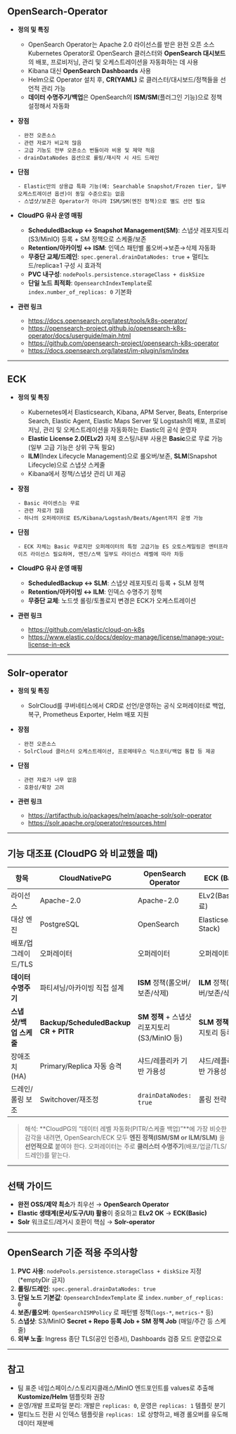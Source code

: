 ## OpenSearch-Operator
- **정의 및 특징**
    - OpenSearch Operator는 Apache 2.0 라이선스를 받은 완전 오픈 소스 Kubernetes Operator로 OpenSearch 클러스터와 **OpenSearch 대시보드**의 배포, 프로비저닝, 관리 및 오케스트레이션을 자동화하는 데 사용
    - Kibana 대신 **OpenSearch Dashboards** 사용
    - Helm으로 Operator 설치 후, **CR(YAML)** 로 클러스터/대시보드/정책들을 선언적 관리 가능
    - **데이터 수명주기/백업**은 OpenSearch의 **ISM/SM**(플러그인 기능)으로 정책 설정해서 자동화

- **장점**
    ```
    - 완전 오픈소스
    - 관련 자료가 비교적 많음
    - 고급 기능도 전부 오픈소스 번들이라 비용 및 제약 적음
    - drainDataNodes 옵션으로 롤링/재시작 시 샤드 드레인
    ```
- **단점**
    ```
    - Elastic만의 상용급 특화 기능(예: Searchable Snapshot/Frozen tier, 일부 오케스트레이션 옵션)이 동일 수준으로는 없음
    - 스냅샷/보존은 Operator가 아니라 ISM/SM(엔진 정책)으로 별도 선언 필요
    ```
- **CloudPG 유사 운영 매핑**
  - **ScheduledBackup ↔ Snapshot Management(SM)**: 스냅샷 레포지토리(S3/MinIO) 등록 + SM 정책으로 스케줄/보존
  - **Retention/아카이빙 ↔ ISM**: 인덱스 패턴별 롤오버→보존→삭제 자동화
  - **무중단 교체/드레인**: `spec.general.drainDataNodes: true` + 멀티노드/replica≥1 구성 시 효과적
  - **PVC 내구성**: `nodePools.persistence.storageClass + diskSize`
  - **단일 노드 최적화**: `OpensearchIndexTemplate`로 `index.number_of_replicas: 0` 기본화

- **관련 링크**
    - https://docs.opensearch.org/latest/tools/k8s-operator/
    - https://opensearch-project.github.io/opensearch-k8s-operator/docs/userguide/main.html
    - https://github.com/opensearch-project/opensearch-k8s-operator
    - https://docs.opensearch.org/latest/im-plugin/ism/index

------------------------------------------------------------------------

## ECK
- **정의 및 특징**
    - Kubernetes에서 Elasticsearch, Kibana, APM Server, Beats, Enterprise Search, Elastic Agent, Elastic Maps Server 및 Logstash의 배포, 프로비저닝, 관리 및 오케스트레이션을 자동화하는 Elastic의 공식 운영자
    - **Elastic License 2.0(ELv2)** 자체 호스팅/내부 사용은 **Basic**으로 무료 가능(일부 고급 기능은 상위 구독 필요)
    - **ILM**(Index Lifecycle Management)으로 롤오버/보존, **SLM**(Snapshot Lifecycle)으로 스냅샷 스케줄
    - Kibana에서 정책/스냅샷 관리 UI 제공

- **장점**
    ```
    - Basic 라이센스는 무료
    - 관련 자료가 많음
    - 하나의 오퍼레이터로 ES/Kibana/Logstash/Beats/Agent까지 운영 가능
    ```

- **단점**
    ```
    - ECK 자체는 Basic 무료지만 오퍼레이터의 특정 고급기능 ES 오토스케일링은 엔터프라이즈 라이선스 필요하며, 엔진/스택 일부도 라이선스 레벨에 따라 차등
    ```

- **CloudPG 유사 운영 매핑**
  - **ScheduledBackup ↔ SLM**: 스냅샷 레포지토리 등록 + SLM 정책
  - **Retention/아카이빙 ↔ ILM**: 인덱스 수명주기 정책
  - **무중단 교체**: 노드셋 롤링/토폴로지 변경은 ECK가 오케스트레이션

- **관련 링크**
    - https://github.com/elastic/cloud-on-k8s
    - https://www.elastic.co/docs/deploy-manage/license/manage-your-license-in-eck
    
------------------------------------------------------------------------

## Solr-operator
- **정의 및 특징**
    - SolrCloud를 쿠버네티스에서 CRD로 선언/운영하는 공식 오퍼레이터로 백업, 복구, Prometheus Exporter, Helm 배포 지원

- **장점**
    ```
    - 완전 오픈소스
    - SolrCloud 클러스터 오케스트레이션, 프로메테우스 익스포터/백업 통합 등 제공
    ```

- **단점**
    ```
    - 관련 자료가 너무 없음
    - 호환성/확장 고려
    ```

- **관련 링크**
    - https://artifacthub.io/packages/helm/apache-solr/solr-operator
    - https://solr.apache.org/operator/resources.html

------------------------------------------------------------------------

## 기능 대조표 (CloudPG 와 비교했을 때)

| 항목 | **CloudNativePG** | **OpenSearch Operator** | **ECK (Basic)** | **Solr-operator** |
|---|---|---|---|---|
| 라이선스 | Apache-2.0 | Apache-2.0 | ELv2(Basic 무료) | Apache-2.0 |
| 대상 엔진 | PostgreSQL | OpenSearch | Elasticsearch(+ Stack) | Solr |
| 배포/업그레이드/TLS | 오퍼레이터 | 오퍼레이터 | 오퍼레이터 | 오퍼레이터 |
| **데이터 수명주기** | 파티셔닝/아카이빙 직접 설계 | **ISM** 정책(롤오버/보존/삭제) | **ILM** 정책(롤오버/보존/삭제) | Solr Collection/Autoscaling 정책 등 |
| **스냅샷/백업 스케줄** | **Backup/ScheduledBackup CR + PITR** | **SM 정책** + 스냅샷 리포지토리(S3/MinIO 등) | **SLM 정책** + 리포지토리 등록 | Solr 백업 기능/연동 |
| 장애조치(HA) | Primary/Replica 자동 승격 | 샤드/레플리카 기반 가용성 | 샤드/레플리카 기반 가용성 | SolrCloud 레플리카 기반 |
| 드레인/롤링 보조 | Switchover/재조정 | `drainDataNodes: true` | 롤링 전략 제공 | 롤링 전략 제공 |

> 해석: **CloudPG의 “데이터 레벨 자동화(PITR/스케줄 백업)”**에 가장 비슷한 감각을 내려면, OpenSearch/ECK 모두 **엔진 정책(ISM/SM or ILM/SLM)** 을 **선언적으로** 붙여야 한다. 오퍼레이터는 주로 **클러스터 수명주기**(배포/업글/TLS/드레인)를 맡는다.

---

## 선택 가이드
- **완전 OSS/제약 최소**가 최우선 → **OpenSearch Operator**
- **Elastic 생태계(문서/도구/UI) 활용**이 중요하고 **ELv2 OK** → **ECK(Basic)**
- **Solr** 워크로드/레거시 호환이 핵심 → **Solr-operator**

---

## OpenSearch 기준 적용 주의사항
1) **PVC 사용**: `nodePools.persistence.storageClass + diskSize` 지정(\*emptyDir 금지)
2) **롤링/드레인**: `spec.general.drainDataNodes: true`
3) **단일 노드 기본값**: `OpensearchIndexTemplate` 로 `index.number_of_replicas: 0`
4) **보존/롤오버**: `OpenSearchISMPolicy` 로 패턴별 정책(`logs-*`, `metrics-*` 등)
5) **스냅샷**: S3/MinIO **Secret + Repo 등록 Job + SM 정책 Job** (매일/주간 등 스케줄)
6) **외부 노출**: Ingress 종단 TLS(공인 인증서), Dashboards 검증 모드 운영값으로

---

## 참고
- 팀 표준 네임스페이스/스토리지클래스/MinIO 엔드포인트를 values로 추출해 **Kustomize/Helm** 템플릿화 권장
- 운영/개발 프로파일 분리: 개발은 `replicas: 0`, 운영은 `replicas: 1` 템플릿 분기
- 멀티노드 전환 시 인덱스 템플릿을 `replicas: 1`로 상향하고, 배경 롤오버를 유도해 데이터 재분배
